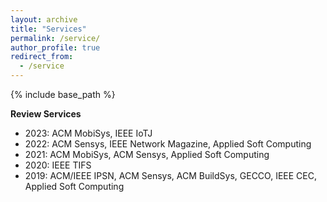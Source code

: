 ```yaml
---
layout: archive
title: "Services"
permalink: /service/
author_profile: true
redirect_from:
  - /service
---
```


{% include base_path %}

**Review Services**
- 2023: ACM MobiSys, IEEE IoTJ
- 2022: ACM Sensys, IEEE Network Magazine, Applied Soft Computing
- 2021: ACM MobiSys, ACM Sensys, Applied Soft Computing
- 2020: IEEE TIFS
- 2019: ACM/IEEE IPSN, ACM Sensys, ACM BuildSys, GECCO, IEEE CEC, Applied Soft Computing

